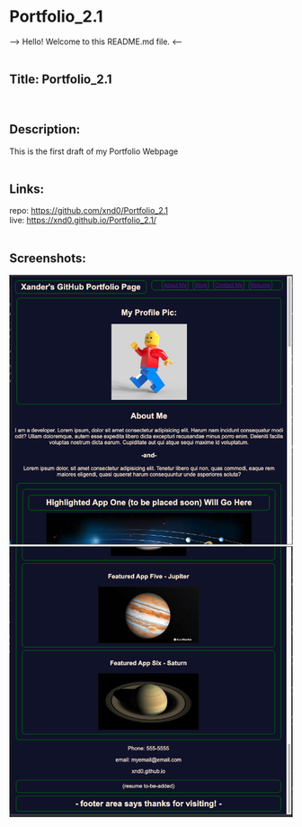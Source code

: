 # Portfolio_2.1

--> Hello! Welcome to this README.md file. <-- <br><br>

## Title: Portfolio_2.1
<br>

## Description:
This is the first draft of my Portfolio Webpage <br><br>

## Links: <br>
repo: https://github.com/xnd0/Portfolio_2.1
<br>
live: https://xnd0.github.io/Portfolio_2.1/
<br><br>

## Screenshots:
![Top of the page](./assets/Portfolio2.1_screenshot1.png)
![Bottom of page](./assets/Portfolio2.1_screenshot2.png)
